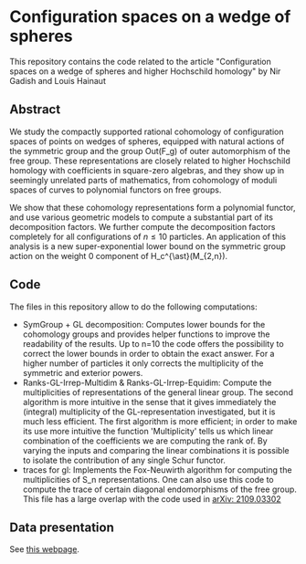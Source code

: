 # Configuration spaces on a wedge of spheres

This repository contains the code related to the article "Configuration spaces on a wedge of spheres and higher Hochschild homology" by Nir Gadish and Louis Hainaut

## Abstract
We study the compactly supported rational cohomology of configuration spaces of points on wedges of spheres, equipped with natural actions of the symmetric group and the group Out(F_g) of outer automorphism of the free group. These representations are closely related to higher Hochschild homology with coefficients in square-zero algebras, and they show up in seemingly unrelated parts of mathematics, from cohomology of moduli spaces of curves to polynomial functors on free groups.
	
We show that these cohomology representations form a polynomial functor, and use various geometric models to compute a substantial part of its decomposition factors. We further compute the decomposition factors completely for all configurations of $n\leq 10$ particles. An application of this analysis is a new super-exponential lower bound on the symmetric group action on the weight $0$ component of H_c^{\ast}(M_{2,n}).

## Code

The files in this repository allow to do the following computations:
- SymGroup + GL decomposition: Computes lower bounds for the cohomology groups and provides helper functions to improve the readability of the results. Up to n=10 the code offers the possibility to correct the lower bounds in order to obtain the exact answer. For a higher number of particles it only corrects the multiplicity of the symmetric and exterior powers.
- Ranks-GL-Irrep-Multidim & Ranks-GL-Irrep-Equidim: Compute the multiplicities of representations of the general linear group. The second algorithm is more intuitive in the sense that it gives immediately the (integral) multiplicity of the GL-representation investigated, but it is much less efficient. The first algorithm is more efficient; in order to make its use more intuitive the function 'Multiplicity' tells us which linear combination of the coefficients we are computing the rank of. By varying the inputs and comparing the linear combinations it is possible to isolate the contribution of any single Schur functor.  
- traces for gl: Implements the Fox-Neuwirth algorithm for computing the multiplicities of S_n representations. One can also use this code to compute the trace of certain diagonal endomorphisms of the free group. This file has a large overlap with the code used in [arXiv: 2109.03302](https://arxiv.org/abs/2109.03302)

## Data presentation

See [this webpage](https://louishainaut.github.io/GH-ConfSpace/).
